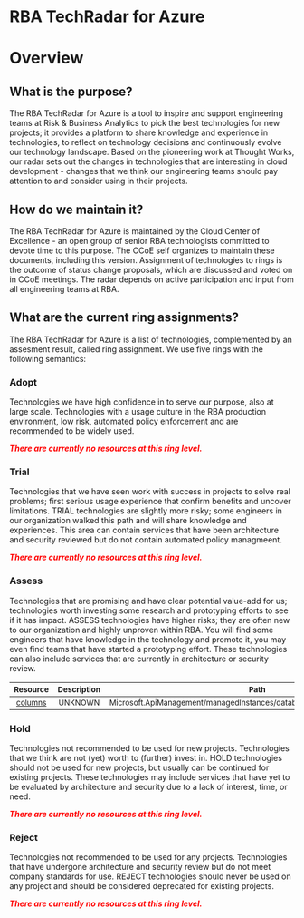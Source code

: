 
RBA TechRadar for Azure
=======================

# Overview

## What is the purpose?


The RBA TechRadar for Azure is a tool to inspire and support engineering teams at Risk & Business Analytics to pick the best technologies for new projects; it provides a platform to share knowledge and experience in technologies, to reflect on technology decisions and continuously evolve our technology landscape.  Based on the pioneering work at Thought Works, our radar sets out the changes in technologies that are interesting in cloud development - changes that we think our engineering teams should pay attention to and consider using in their projects.
## How do we maintain it?


The RBA TechRadar for Azure is maintained by the Cloud Center of Excellence - an open group of senior RBA technologists committed to devote time to this purpose.  The CCoE self organizes to maintain these documents, including this version.  Assignment of technologies to rings is the outcome of status change proposals, which are discussed and voted on in CCoE meetings.  The radar depends on active participation and input from all engineering teams at RBA.
## What are the current ring assignments?


The RBA TechRadar for Azure is a list of technologies, complemented by an assesment result, called ring assignment.  We use five rings with the following semantics:
### Adopt


Technologies we have high confidence in to serve our purpose, also at large scale.  Technologies with a usage culture in the RBA production environment, low risk, automated policy enforcement and are recommended to be widely used.  
  
***<font color="red"> There are currently no resources at this ring level. </font>***
### Trial


Technologies that we have seen work with success in projects to solve real problems;  first serious usage experience that confirm benefits and uncover limitations.  TRIAL technologies are slightly more risky; some engineers in our organization walked this path and will share knowledge and experiences.  This area can contain services that have been architecture and security reviewed but do not contain automated policy managmeent.  
  
***<font color="red"> There are currently no resources at this ring level. </font>***
### Assess


Technologies that are promising and have clear potential value-add for us; technologies worth investing some research and prototyping efforts to see if it has impact.  ASSESS technologies have higher risks;  they are often new to our organization and highly unproven within RBA.  You will find some engineers that have knowledge in the technology and promote it, you may even find teams that have started a prototyping effort.  These technologies can also include services that are currently in architecture or security review.  

|<sub>Resource</sub>|<sub>Description</sub>|<sub>Path</sub>|<sub>Status</sub>|
| :---: | :---: | :---: | :---: |
|<sub>[columns](https://github.com/openrba/python-azure-techradar/tree/master/Microsoft.ApiManagement/managedInstances/databases/schemas/tables/columns)</sub>|<sub>UNKNOWN</sub>|<sub>Microsoft.ApiManagement/managedInstances/databases/schemas/tables/columns</sub>|<sub>ASSESS</sub>|

### Hold


Technologies not recommended to be used for new projects. Technologies that we think are not (yet) worth to (further) invest in.  HOLD technologies should not be used for new projects, but usually can be continued for existing projects.  These technologies may include services that have yet to be evaluated by architecture and security due to a lack of interest, time, or need.  
  
***<font color="red"> There are currently no resources at this ring level. </font>***
### Reject


Technologies not recommended to be used for any projects. Technologies that have undergone architecture and security review but do not meet company standards for use.  REJECT technologies should never be used on any project and should be considered deprecated for existing projects.  
  
***<font color="red"> There are currently no resources at this ring level. </font>***